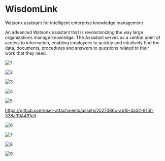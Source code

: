 # WisdomLink

Watsonx assistant for intelligent enterprise knowledge management

An advanced Watsonx assistant that is revolutionizing the way large organizations manage knowledge. The Assistant serves as a central point of access to information, enabling employees to quickly and intuitively find the data, documents, procedures and answers to questions related to their work that they need.


![1](https://github.com/user-attachments/assets/2054a562-62f5-4318-8287-70df8e7ad55f)

![2](https://github.com/user-attachments/assets/538a9d9e-d5b5-4942-a99f-173ba4b200f6)

![3](https://github.com/user-attachments/assets/5abeefe0-1fb9-40fb-8474-45c278c0d890)

![4](https://github.com/user-attachments/assets/1a2ec460-9d69-4a77-92e7-68f82f760226)

![5](https://github.com/user-attachments/assets/177216e9-a1fc-42ff-beab-960bb7fa8995)



https://github.com/user-attachments/assets/2527086c-ab10-4a02-915f-338a394491c0



![6](https://github.com/user-attachments/assets/317f6d17-2582-4120-a10b-5e84abd7c137)

![7](https://github.com/user-attachments/assets/a08f8214-40a4-464e-ba51-6ddba4c640fb)

![8](https://github.com/user-attachments/assets/432ca1be-4548-47f1-b95e-31508acd399f)

![9](https://github.com/user-attachments/assets/73ff19f6-387d-4f31-b92c-bbbd69ba8b46)


